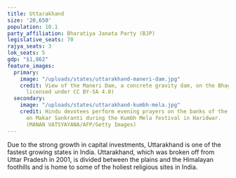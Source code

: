 ```yaml
---
title: Uttarakhand
size: '20,650'
population: 10.1
party_affiliation: Bharatiya Janata Party (BJP)
legislative_seats: 70
rajya_seats: 3
lok_seats: 5
gdp: "$1,862"
feature_images:
  primary:
    image: "/uploads/states/uttarakhand-maneri-dam.jpg"
    credit: View of the Maneri Dam, a concrete gravity dam, on the Bhagirathi River. (Atudu,
      licensed under CC BY-SA 4.0)
  secondary:
    image: "/uploads/states/uttarakhand-kumbh-mela.jpg"
    credit: Hindu devotees perform evening prayers on the banks of the river Ganges
      on Makar Sankranti during the Kumbh Mela festival in Haridwar.
      (MANAN VATSYAYANA/AFP/Getty Images)
---
```


Due to the strong growth in capital investments, Uttarakhand is one of the fastest growing states in India. Uttarakhand, which was broken off from Uttar Pradesh in 2001, is divided between the plains and the Himalayan foothills and is home to some of the holiest religious sites in India.
